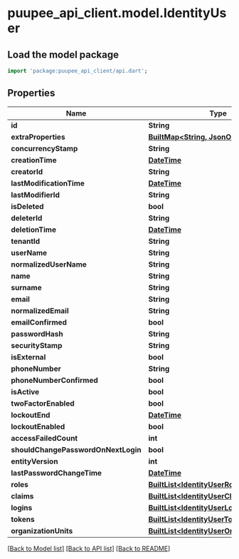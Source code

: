 # puupee_api_client.model.IdentityUser

## Load the model package
```dart
import 'package:puupee_api_client/api.dart';
```

## Properties
Name | Type | Description | Notes
------------ | ------------- | ------------- | -------------
**id** | **String** |  | [optional] 
**extraProperties** | [**BuiltMap&lt;String, JsonObject&gt;**](JsonObject.md) |  | [optional] 
**concurrencyStamp** | **String** |  | [optional] 
**creationTime** | [**DateTime**](DateTime.md) |  | [optional] 
**creatorId** | **String** |  | [optional] 
**lastModificationTime** | [**DateTime**](DateTime.md) |  | [optional] 
**lastModifierId** | **String** |  | [optional] 
**isDeleted** | **bool** |  | [optional] 
**deleterId** | **String** |  | [optional] 
**deletionTime** | [**DateTime**](DateTime.md) |  | [optional] 
**tenantId** | **String** |  | [optional] 
**userName** | **String** |  | [optional] 
**normalizedUserName** | **String** |  | [optional] 
**name** | **String** |  | [optional] 
**surname** | **String** |  | [optional] 
**email** | **String** |  | [optional] 
**normalizedEmail** | **String** |  | [optional] 
**emailConfirmed** | **bool** |  | [optional] 
**passwordHash** | **String** |  | [optional] 
**securityStamp** | **String** |  | [optional] 
**isExternal** | **bool** |  | [optional] 
**phoneNumber** | **String** |  | [optional] 
**phoneNumberConfirmed** | **bool** |  | [optional] 
**isActive** | **bool** |  | [optional] 
**twoFactorEnabled** | **bool** |  | [optional] 
**lockoutEnd** | [**DateTime**](DateTime.md) |  | [optional] 
**lockoutEnabled** | **bool** |  | [optional] 
**accessFailedCount** | **int** |  | [optional] 
**shouldChangePasswordOnNextLogin** | **bool** |  | [optional] 
**entityVersion** | **int** |  | [optional] 
**lastPasswordChangeTime** | [**DateTime**](DateTime.md) |  | [optional] 
**roles** | [**BuiltList&lt;IdentityUserRole&gt;**](IdentityUserRole.md) |  | [optional] 
**claims** | [**BuiltList&lt;IdentityUserClaim&gt;**](IdentityUserClaim.md) |  | [optional] 
**logins** | [**BuiltList&lt;IdentityUserLogin&gt;**](IdentityUserLogin.md) |  | [optional] 
**tokens** | [**BuiltList&lt;IdentityUserToken&gt;**](IdentityUserToken.md) |  | [optional] 
**organizationUnits** | [**BuiltList&lt;IdentityUserOrganizationUnit&gt;**](IdentityUserOrganizationUnit.md) |  | [optional] 

[[Back to Model list]](../README.md#documentation-for-models) [[Back to API list]](../README.md#documentation-for-api-endpoints) [[Back to README]](../README.md)


